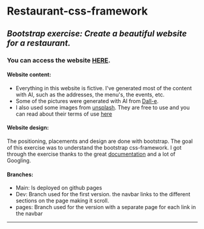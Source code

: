 # **Restaurant-css-framework**
## *Bootstrap exercise: Create a beautiful website for a restaurant.*
### You can access the website **[HERE](https://buidlor.github.io/restaurant-css-framework/)**.

#### Website content:
- Everything in this website is fictive. I've generated most of the content with AI, such as the addresses, the menu's, the events, etc.
- Some of the pictures were generated with AI from [Dall-e](https://openai.com/dall-e-2/).
- I also used some images from [unsplash](https://unsplash.com/). They are free to use and you can read about their terms of use [here](https://unsplash.com/license) 

#### Website design:
The positioning, placements and design are done with bootstrap. The goal of this exercise was to understand the bootstrap css-framework.
I got through the exercise thanks to the great [documentation](https://getbootstrap.com/docs/5.2/getting-started/introduction/) and a lot of Googling.

#### Branches:
- Main: Is deployed on github pages
- Dev: Branch used for the first version. the navbar links to the different sections on the page making it scroll.
- pages: Branch used for the version with a separate page for each link in the navbar

--- 

